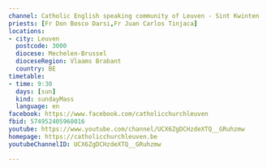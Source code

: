 ```yaml
---
channel: Catholic English speaking community of Leuven - Sint Kwinten
priests: [Fr Don Bosco Darsi,Fr Juan Carlos Tinjaca]
locations:
- city: Leuven
  postcode: 3000
  diocese: Mechelen-Brussel
  dioceseRegion: Vlaams Brabant
  country: BE
timetable:
- time: 9:30
  days: [sun]
  kind: sundayMass
  language: en
facebook: https://www.facebook.com/catholicchurchleuven
fbid: 574952405960016
youtube: https://www.youtube.com/channel/UCX6ZgDCHzdeXTQ__GRuhzmw
homepage: https://catholicchurchleuven.be
youtubeChannelID: UCX6ZgDCHzdeXTQ__GRuhzmw

---
```


